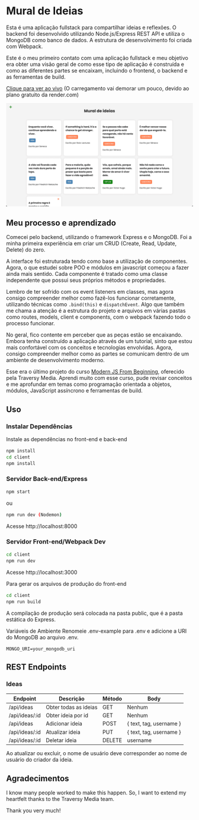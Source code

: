 # Mural de Ideias

Esta é uma aplicação fullstack para compartilhar ideias e reflexões. O backend foi desenvolvido utilizando Node.js/Express REST API e utiliza o MongoDB como banco de dados. A estrutura de desenvolvimento foi criada com Webpack.

Este é o meu primeiro contato com uma aplicação fullstack e meu objetivo era obter uma visão geral de como esse tipo de aplicação é construída e como as diferentes partes se encaixam, incluindo o frontend, o backend e as ferramentas de build.

[Clique para ver ao vivo](https://mural-de-ideias.onrender.com/) (O carregamento vai demorar um pouco, devido ao plano gratuito da render.com)

<img src="mural%20de%20ideias%20screenshot.png">


## Meu processo e aprendizado

Comecei pelo backend, utilizando o framework Express e o  MongoDB. Foi a minha primeira experiência em criar um CRUD (Create, Read, Update, Delete) do zero.

A interface foi estruturada tendo como base a utilização de componentes. Agora, o que estudei sobre POO e módulos em javascript começou a fazer ainda mais sentido. Cada componente é tratado como uma classe independente que possui seus próprios métodos e propriedades. 

Lembro de ter sofrido com os event listeners em classes, mas agora consigo compreender melhor como fazê-los funcionar corretamente, utilizando técnicas como `.bind(this)` e `dispatchEvent`. Algo que também me chama a atenção é a estrutura do projeto e arquivos em várias pastas como routes, models, client e components, com o webpack fazendo todo o processo funcionar. 

No geral, fico contente em perceber que as peças estão se encaixando. Embora tenha construído a aplicação através de um tutorial, sinto que estou mais confortável com os conceitos e tecnologias envolvidas. Agora, consigo compreender melhor como as partes se comunicam dentro de um ambiente de desenvolvimento moderno.

Esse era o último projeto do curso [Modern JS From Beginning](https://www.traversymedia.com/products/modern-javascript-from-the-beginning-2-0), oferecido pela Traversy Media. Aprendi muito com esse curso, pude revisar conceitos e me aprofundar em temas como programação orientada a objetos, módulos, JavaScript assíncrono e ferramentas de build.

## Uso

### Instalar Dependências

Instale as dependências no front-end e back-end

```bash
npm install
cd client
npm install
```

### Servidor Back-end/Express

```bash
npm start
```

ou

```bash
npm run dev (Nodemon)
```

Acesse http://localhost:8000

### Servidor Front-end/Webpack Dev

```bash
cd client
npm run dev
```

Acesse http://localhost:3000

Para gerar os arquivos de produção do front-end

```bash
cd client
npm run build
```

A compilação de produção será colocada na pasta public, que é a pasta estática do Express.

Variáveis de Ambiente
Renomeie .env-example para .env e adicione a URI do MongoDB ao arquivo .env.

```
MONGO_URI=your_mongodb_uri
```

## REST Endpoints

### Ideas

| Endpoint       | Descrição    | Método | Body                    |
| -------------- | -------------- | ------ | ----------------------- |
| /api/ideas     | Obter todas as ideias  | GET    | Nenhum                    |
| /api/ideas/:id | Obter ideia por id | GET    | Nenhum                    |
| /api/ideas     | Adicionar ideia      | POST   | { text, tag, username } |
| /api/ideas/:id | Atualizar ideia    | PUT    | { text, tag, username } |
| /api/ideas/:id | Deletar ideia    | DELETE | username                |

Ao atualizar ou excluir, o nome de usuário deve corresponder ao nome de usuário do criador da ideia.


## Agradecimentos

I know many people worked to make this happen. So, I want to extend my heartfelt thanks to the Traversy Media team.

Thank you very much!